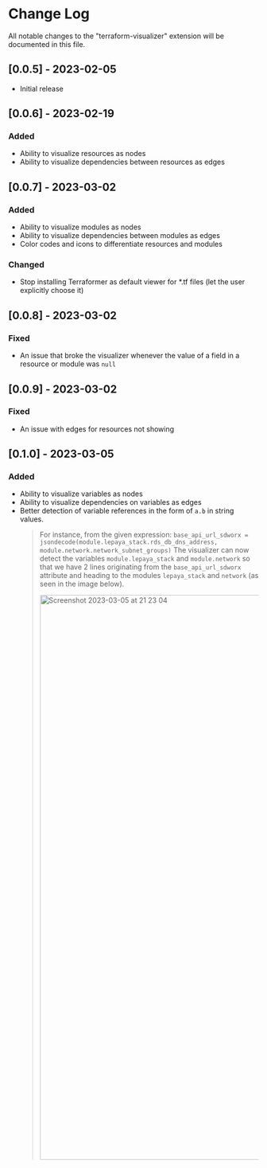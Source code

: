 # Change Log

All notable changes to the "terraform-visualizer" extension will be documented in this file.

## [0.0.5] - 2023-02-05

- Initial release

## [0.0.6] - 2023-02-19

### Added

- Ability to visualize resources as nodes
- Ability to visualize dependencies between resources as edges

## [0.0.7] - 2023-03-02

### Added

- Ability to visualize modules as nodes
- Ability to visualize dependencies between modules as edges
- Color codes and icons to differentiate resources and modules

### Changed

- Stop installing Terraformer as default viewer for *.tf files (let the user explicitly choose it)

## [0.0.8] - 2023-03-02

### Fixed

- An issue that broke the visualizer whenever the value of a field in a resource or module was `null`

## [0.0.9] - 2023-03-02

### Fixed

- An issue with edges for resources not showing

## [0.1.0] - 2023-03-05

### Added

- Ability to visualize variables as nodes
- Ability to visualize dependencies on variables as edges
- Better detection of variable references in the form of `a.b` in string values.
    > For instance, from the given expression:
    > `base_api_url_sdworx = jsondecode(module.lepaya_stack.rds_db_dns_address, module.network.network_subnet_groups)`
    > The visualizer can now detect the variables `module.lepaya_stack` and `module.network` so that we have 2 lines originating from the `base_api_url_sdworx` attribute and heading to the modules `lepaya_stack` and `network` (as seen in the image below).
    >
    > <img width="1135" alt="Screenshot 2023-03-05 at 21 23 04" src="https://user-images.githubusercontent.com/6097630/222984403-eb2ffebc-11f4-4255-bdd5-5435331ccf4b.png">
